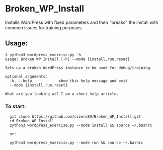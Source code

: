 # Broken_WP_Install
Installs WordPress with fixed parameters and then "breaks" the install with common issues for training purposes.

## Usage:
```
$ python3 wordpress_exercise.py -h
usage: Broken WP Install [-h] --mode {install,run,reset}

Sets up a broken WordPress instance to be used for debug/training.

optional arguments:
  -h, --help            show this help message and exit
  --mode {install,run,reset}

What are you looking at? I am a short help article.
```
  ### To start:

```
  git clone https://github.com/cvzero89/Broken_WP_Install.git
  cd Broken_WP_Install
  python3 wordpress_exercise.py --mode install && source ~/.bashrc

  or:

  python3 wordpress_exercise.py --mode run && source ~/.bashrc
```

